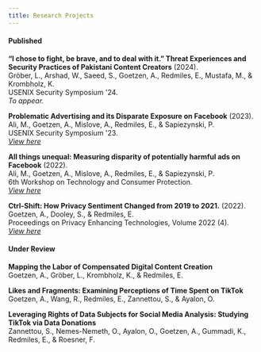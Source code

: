 ```yaml
---
title: Research Projects
---
```


#### Published

**“I chose to fight, be brave, and to deal with it.” Threat Experiences and Security Practices of Pakistani Content Creators** (2024).  
Gröber, L., Arshad, W., Saeed, S., Goetzen, A., Redmiles, E., Mustafa, M., & Krombholz, K.   
USENIX Security Symposium '24.  
*To appear.*  

**Problematic Advertising and its Disparate Exposure on Facebook** (2023).  
Ali, M., Goetzen, A., Mislove, A., Redmiles, E., & Sapiezynski, P.  
USENIX Security Symposium '23.   
*[View here](https://www.usenix.org/system/files/usenixsecurity23-ali.pdf)*  

**All things unequal: Measuring disparity of potentially harmful ads on Facebook** (2022).  
Ali, M., Goetzen, A., Mislove, A., Redmiles, E., & Sapiezynski, P.  
6th Workshop on Technology and Consumer Protection.  
*[View here](https://www.ieee-security.org/TC/SPW2022/ConPro/papers/ali-conpro22.pdf)* 

**Ctrl-Shift: How Privacy Sentiment Changed from 2019 to 2021.** (2022).  
Goetzen, A., Dooley, S., & Redmiles, E.  
Proceedings on Privacy Enhancing Technologies, Volume 2022 (4).  
*[View here](https://petsymposium.org/popets/2022/popets-2022-0118.php)*

#### Under Review
 
**Mapping the Labor of Compensated Digital Content Creation**  
Goetzen, A., Gröber, L., Krombholz, K., & Redmiles, E.

**Likes and Fragments: Examining Perceptions of Time Spent on TikTok**  
Goetzen, A., Wang, R., Redmiles, E., Zannettou, S., & Ayalon, O.

**Leveraging Rights of Data Subjects for Social Media Analysis: Studying TikTok via Data Donations**  
Zannettou, S., Nemes-Nemeth, O., Ayalon, O., Goetzen, A., Gummadi, K., Redmiles, E., & Roesner, F.
